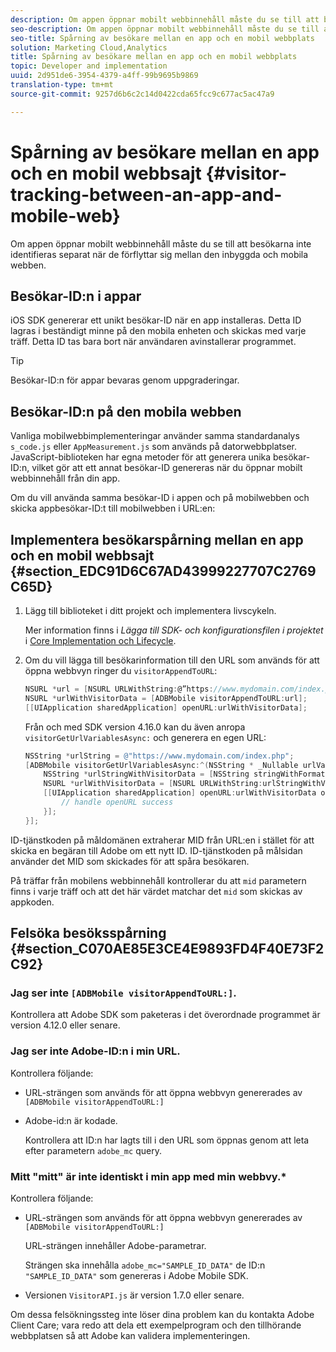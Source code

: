 ```yaml
---
description: Om appen öppnar mobilt webbinnehåll måste du se till att besökarna inte identifieras separat när de förflyttar sig mellan den inbyggda och mobila webben.
seo-description: Om appen öppnar mobilt webbinnehåll måste du se till att besökarna inte identifieras separat när de förflyttar sig mellan den inbyggda och mobila webben.
seo-title: Spårning av besökare mellan en app och en mobil webbplats
solution: Marketing Cloud,Analytics
title: Spårning av besökare mellan en app och en mobil webbplats
topic: Developer and implementation
uuid: 2d951de6-3954-4379-a4ff-99b9695b9869
translation-type: tm+mt
source-git-commit: 9257d6b6c2c14d0422cda65fcc9c677ac5ac47a9

---
```



# Spårning av besökare mellan en app och en mobil webbsajt {#visitor-tracking-between-an-app-and-mobile-web}

Om appen öppnar mobilt webbinnehåll måste du se till att besökarna inte identifieras separat när de förflyttar sig mellan den inbyggda och mobila webben.

## Besökar-ID:n i appar

iOS SDK genererar ett unikt besökar-ID när en app installeras. Detta ID lagras i beständigt minne på den mobila enheten och skickas med varje träff. Detta ID tas bara bort när användaren avinstallerar programmet.

>[!TIP]
>
>Besökar-ID:n för appar bevaras genom uppgraderingar.

## Besökar-ID:n på den mobila webben

Vanliga mobilwebbimplementeringar använder samma standardanalys `s_code.js` eller `AppMeasurement.js` som används på datorwebbplatser. JavaScript-biblioteken har egna metoder för att generera unika besökar-ID:n, vilket gör att ett annat besökar-ID genereras när du öppnar mobilt webbinnehåll från din app.

Om du vill använda samma besökar-ID i appen och på mobilwebben och skicka appbesökar-ID:t till mobilwebben i URL:en:

## Implementera besökarspårning mellan en app och en mobil webbsajt {#section_EDC91D6C67AD43999227707C2769C65D}

1. Lägg till biblioteket i ditt projekt och implementera livscykeln.

   Mer information finns i *Lägga till SDK- och konfigurationsfilen i projektet* i [Core Implementation och Lifecycle](/help/ios/getting-started/dev-qs.md).
1. Om du vill lägga till besökarinformation till den URL som används för att öppna webbvyn ringer du `visitorAppendToURL`:

   ```objective-c
   NSURL *url = [NSURL URLWithString:@”https://www.mydomain.com/index.php"]; 
   NSURL *urlWithVisitorData = [ADBMobile visitorAppendToURL:url]; 
   [[UIApplication sharedApplication] openURL:urlWithVisitorData];
   ```

   Från och med SDK version 4.16.0 kan du även anropa `visitorGetUrlVariablesAsync:` och generera en egen URL:

   ```objective-c
   NSString *urlString = @"https://www.mydomain.com/index.php"; 
   [ADBMobile visitorGetUrlVariablesAsync:^(NSString * _Nullable urlVariables) { 
       NSString *urlStringWithVisitorData = [NSString stringWithFormat:@"%@?%@", urlString, urlVariables]; 
       NSURL *urlWithVisitorData = [NSURL URLWithString:urlStringWithVisitorData]; 
       [[UIApplication sharedApplication] openURL:urlWithVisitorData options:@{} completionHandler:^(BOOL success) { 
           // handle openURL success 
       }]; 
   }];
   ```

ID-tjänstkoden på måldomänen extraherar MID från URL:en i stället för att skicka en begäran till Adobe om ett nytt ID. ID-tjänstkoden på målsidan använder det MID som skickades för att spåra besökaren.

På träffar från mobilens webbinnehåll kontrollerar du att `mid` parametern finns i varje träff och att det här värdet matchar det `mid` som skickas av appkoden.

## Felsöka besöksspårning {#section_C070AE85E3CE4E9893FD4F40E73F2C92}

### Jag ser inte `[ADBMobile visitorAppendToURL:]`.

Kontrollera att Adobe SDK som paketeras i det överordnade programmet är version 4.12.0 eller senare.

### Jag ser inte Adobe-ID:n i min URL.

Kontrollera följande:

* URL-strängen som används för att öppna webbvyn genererades av `[ADBMobile visitorAppendToURL:]`

* Adobe-id:n är kodade.

   Kontrollera att ID:n har lagts till i den URL som öppnas genom att leta efter parametern `adobe_mc` query.

### Mitt &quot;mitt&quot; är inte identiskt i min app med min webbvy.*

Kontrollera följande:

* URL-strängen som används för att öppna webbvyn genererades av `[ADBMobile visitorAppendToURL:]`

   URL-strängen innehåller Adobe-parametrar.

   Strängen ska innehålla `adobe_mc="SAMPLE_ID_DATA"` de ID:n `"SAMPLE_ID_DATA"` som genereras i Adobe Mobile SDK.

* Versionen `VisitorAPI.js` är version 1.7.0 eller senare.

Om dessa felsökningssteg inte löser dina problem kan du kontakta Adobe Client Care; vara redo att dela ett exempelprogram och den tillhörande webbplatsen så att Adobe kan validera implementeringen.
